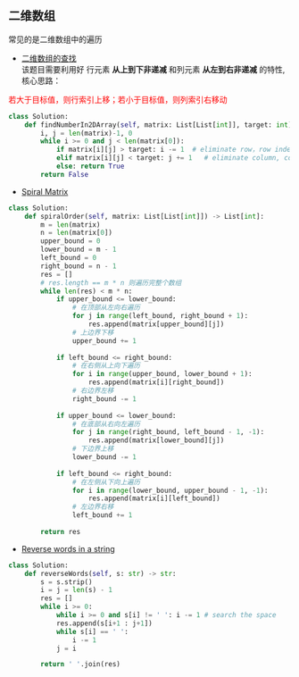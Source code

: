 ## 二维数组  
常见的是二维数组中的遍历 
- [ 二维数组的查找 ]( https://leetcode.cn/problems/er-wei-shu-zu-zhong-de-cha-zhao-lcof/description/ )   
该题目需要利用好 行元素 **从上到下非递减** 和列元素 **从左到右非递减** 的特性, 核心思路：

<font color="red"> 若大于目标值，则行索引上移；若小于目标值，则列索引右移动</font> 
```python 
class Solution:
    def findNumberIn2DArray(self, matrix: List[List[int]], target: int) -> bool:  
        i, j = len(matrix)-1, 0 
        while i >= 0 and j < len(matrix[0]): 
            if matrix[i][j] > target: i -= 1  # eliminate row，row index up
            elif matrix[i][j] < target: j += 1   # eliminate column, column index down 
            else: return True 
        return False  
```  

- [ Spiral Matrix ]( https://leetcode.cn/problems/spiral-matrix/description/ )
```python 
class Solution:
    def spiralOrder(self, matrix: List[List[int]]) -> List[int]:
        m = len(matrix)
        n = len(matrix[0])
        upper_bound = 0
        lower_bound = m - 1
        left_bound = 0
        right_bound = n - 1
        res = []
        # res.length == m * n 则遍历完整个数组
        while len(res) < m * n:
            if upper_bound <= lower_bound:
                # 在顶部从左向右遍历
                for j in range(left_bound, right_bound + 1):
                    res.append(matrix[upper_bound][j])
                # 上边界下移
                upper_bound += 1
            
            if left_bound <= right_bound:
                # 在右侧从上向下遍历
                for i in range(upper_bound, lower_bound + 1):
                    res.append(matrix[i][right_bound])
                # 右边界左移
                right_bound -= 1
            
            if upper_bound <= lower_bound:
                # 在底部从右向左遍历
                for j in range(right_bound, left_bound - 1, -1):
                    res.append(matrix[lower_bound][j])
                # 下边界上移
                lower_bound -= 1
            
            if left_bound <= right_bound:
                # 在左侧从下向上遍历
                for i in range(lower_bound, upper_bound - 1, -1):
                    res.append(matrix[i][left_bound])
                # 左边界右移
                left_bound += 1
        
        return res
``` 

- [ Reverse words in a string ]( https://leetcode.cn/problems/reverse-words-in-a-string/description/ )
```python 
class Solution:
    def reverseWords(self, s: str) -> str: 
        s = s.strip() 
        i = j = len(s) - 1
        res = [] 
        while i >= 0:
            while i >= 0 and s[i] != ' ': i -= 1 # search the space 
            res.append(s[i+1 : j+1]) 
            while s[i] == ' ':
                i -= 1  
            j = i 

        return ' '.join(res) 
```
